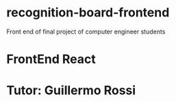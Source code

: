 # recognition-board-frontend
Front end of final project of computer engineer students
# FrontEnd React
# Tutor: Guillermo Rossi